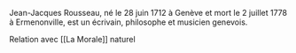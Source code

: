 Jean-Jacques Rousseau, né le 28 juin 1712 à Genève et mort le 2 juillet 1778 à Ermenonville, est un écrivain, philosophe et musicien genevois.

Relation avec [[La Morale]] naturel